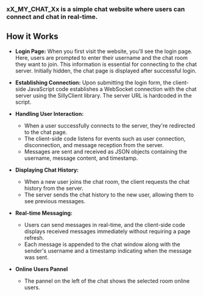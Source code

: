 ### __xX_MY_CHAT_Xx__ is a simple chat website where users can connect and chat in real-time.

## How it Works

- **Login Page:** When you first visit the website, you'll see the login page. Here, users are prompted to enter their username and the chat room they want to join. This information is essential for connecting to the chat server. Initially hidden, the chat page is displayed after successful login.

- **Establishing Connection:** Upon submitting the login form, the client-side JavaScript code establishes a WebSocket connection with the chat server using the SillyClient library. The server URL is hardcoded in the script.

- **Handling User Interaction:** 
  - When a user successfully connects to the server, they're redirected to the chat page.
  - The client-side code listens for events such as user connection, disconnection, and message reception from the server.
  - Messages are sent and received as JSON objects containing the username, message content, and timestamp.

- **Displaying Chat History:** 
  - When a new user joins the chat room, the client requests the chat history from the server.
  - The server sends the chat history to the new user, allowing them to see previous messages.

- **Real-time Messaging:** 
  - Users can send messages in real-time, and the client-side code displays received messages immediately without requiring a page refresh.
  - Each message is appended to the chat window along with the sender's username and a timestamp indicating when the message was sent.

- **Online Users Pannel**
    - The pannel on the left of the chat shows the selected room online users.